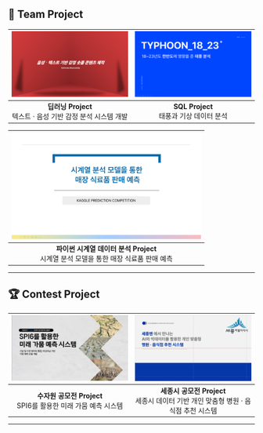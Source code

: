 ## 📂 Team Project  
| [<img src="딥러닝.png" width="387px" alt="딥러닝 프로젝트">](텍스트%2C%20음성%20감정%20딥러닝%20피피티.pdf) | [<img src="태풍.png" width="387px" alt="SQL 태풍 분석 프로젝트">](태풍%20분석.pdf) |  
|:---------------------------------------:|:---------------------------------------:|  
| **딥러닝 Project**<br>텍스트 · 음성 기반 감정 분석 시스템 개발 | **SQL Project**<br>태풍과 기상 데이터 분석 |  

| [<img src="시계열.png" width="387px" alt="파이썬 시계열 프로젝트">](시계열분석.pdf) |  
|:---------------------------------------:|  
| **파이썬 시계열 데이터 분석 Project**<br>시계열 분석 모델을 통한 매장 식료품 판매 예측 |  

---
 
## 🏆 Contest Project  
| [<img src="수자원공모전1.png" width="387px" alt="수자원 공모전">](K_water%20최종%20공모전%20피피티.pdf) | [<img src="ppt1.png" width="387px" alt="세종시 공모전">](세종시%20공모전.pdf) |  
|:---------------------------------------:|:---------------------------------------:|  
| **수자원 공모전 Project**<br>SPI6를 활용한 미래 가뭄 예측 시스템 | **세종시 공모전 Project**<br>세종시 데이터 기반 개인 맞춤형 병원 · 음식점 추천 시스템 |


---

